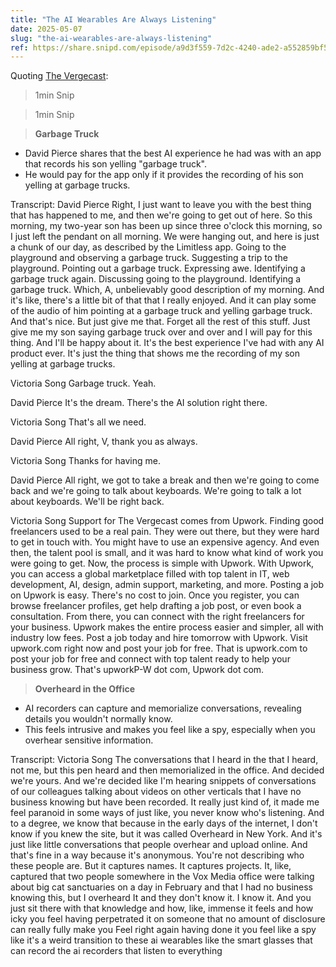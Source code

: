 ```yaml
---
title: "The AI Wearables Are Always Listening"
date: 2025-05-07
slug: "the-ai-wearables-are-always-listening"
ref: https://share.snipd.com/episode/a9d3f559-7d2c-4240-ade2-a552859bf503
---
```


Quoting [The Vergecast](https://share.snipd.com/episode/a9d3f559-7d2c-4240-ade2-a552859bf503):

> 1min Snip

> 1min Snip

> **Garbage Truck**

- David Pierce shares that the best AI experience he had was with an app that records his son yelling &#34;garbage truck&#34;. 
- He would pay for the app only if it provides the recording of his son yelling at garbage trucks.

Transcript:
David Pierce
Right, I just want to leave you with the best thing that has happened to me, and then we're going to get out of here. So this morning, my two-year son has been up since three o'clock this morning, so I just left the pendant on all morning. We were hanging out, and here is just a chunk of our day, as described by the Limitless app. Going to the playground and observing a garbage truck. Suggesting a trip to the playground. Pointing out a garbage truck. Expressing awe. Identifying a garbage truck again. Discussing going to the playground. Identifying a garbage truck. Which, A, unbelievably good description of my morning. And it's like, there's a little bit of that that I really enjoyed. And it can play some of the audio of him pointing at a garbage truck and yelling garbage truck. And that's nice. But just give me that. Forget all the rest of this stuff. Just give me my son saying garbage truck over and over and I will pay for this thing. And I'll be happy about it. It's the best experience I've had with any AI product ever. It's just the thing that shows me the recording of my son yelling at garbage trucks.

Victoria Song
Garbage truck. Yeah.

David Pierce
It's the dream. There's the AI solution right there.

Victoria Song
That's all we need.

David Pierce
All right, V, thank you as always.

Victoria Song
Thanks for having me.

David Pierce
All right, we got to take a break and then we're going to come back and we're going to talk about keyboards. We're going to talk a lot about keyboards. We'll be right back.

Victoria Song
Support for The Vergecast comes from Upwork. Finding good freelancers used to be a real pain. They were out there, but they were hard to get in touch with. You might have to use an expensive agency. And even then, the talent pool is small, and it was hard to know what kind of work you were going to get. Now, the process is simple with Upwork. With Upwork, you can access a global marketplace filled with top talent in IT, web development, AI, design, admin support, marketing, and more. Posting a job on Upwork is easy. There's no cost to join. Once you register, you can browse freelancer profiles, get help drafting a job post, or even book a consultation. From there, you can connect with the right freelancers for your business. Upwork makes the entire process easier and simpler, all with industry low fees. Post a job today and hire tomorrow with Upwork. Visit upwork.com right now and post your job for free. That is upwork.com to post your job for free and connect with top talent ready to help your business grow. That's upworkP-W dot com, Upwork dot com.

> **Overheard in the Office**

- AI recorders can capture and memorialize conversations, revealing details you wouldn't normally know. 
- This feels intrusive and makes you feel like a spy, especially when you overhear sensitive information.

Transcript:
Victoria Song
The conversations that I heard in the that I heard, not me, but this pen heard and then memorialized in the office. And decided we're yours. And we're decided like I'm hearing snippets of conversations of our colleagues talking about videos on other verticals that I have no business knowing but have been recorded. It really just kind of, it made me feel paranoid in some ways of just like, you never know who's listening. And to a degree, we know that because in the early days of the internet, I don't know if you knew the site, but it was called Overheard in New York. And it's just like little conversations that people overhear and upload online. And that's fine in a way because it's anonymous. You're not describing who these people are. But it captures names. It captures projects. It, like, captured that two people somewhere in the Vox Media office were talking about big cat sanctuaries on a day in February and that I had no business knowing this, but I overheard It and they don't know it. I know it. And you just sit there with that knowledge and how, like, immense it feels and how icky you feel having perpetrated it on someone that no amount of disclosure can really fully make you Feel right again having done it you feel like a spy like it's a weird transition to these ai wearables like the smart glasses that can record the ai recorders that listen to everything